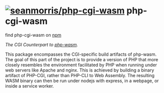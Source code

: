 # [![seanmorris/php-cgi-wasm](https://github.com/seanmorris/php-wasm/blob/master/docs/sean-icon.png)](https://github.com/seanmorris/php-wasm) php-cgi-wasm

find php-cgi-wasm on [npm](https://npmjs.com/package/php-cgi-wasm)

_The CGI Counterpart to [php-wasm](https://npmjs.com/package/php-wasm)._

This package encompasses the CGI-specific build artifacts of php-wasm. The goal of this part of the project is to provide a version of PHP that more closely resembles the environment facilitated by PHP when running under web servers like Apache and nginx. This is achieved by building a binary artifact of PHP-CGI, rather than PHP-CLI to Web Assembly. The resulting WASM binary can then be run under nodejs with express, in a webpage, or inside a service worker.

